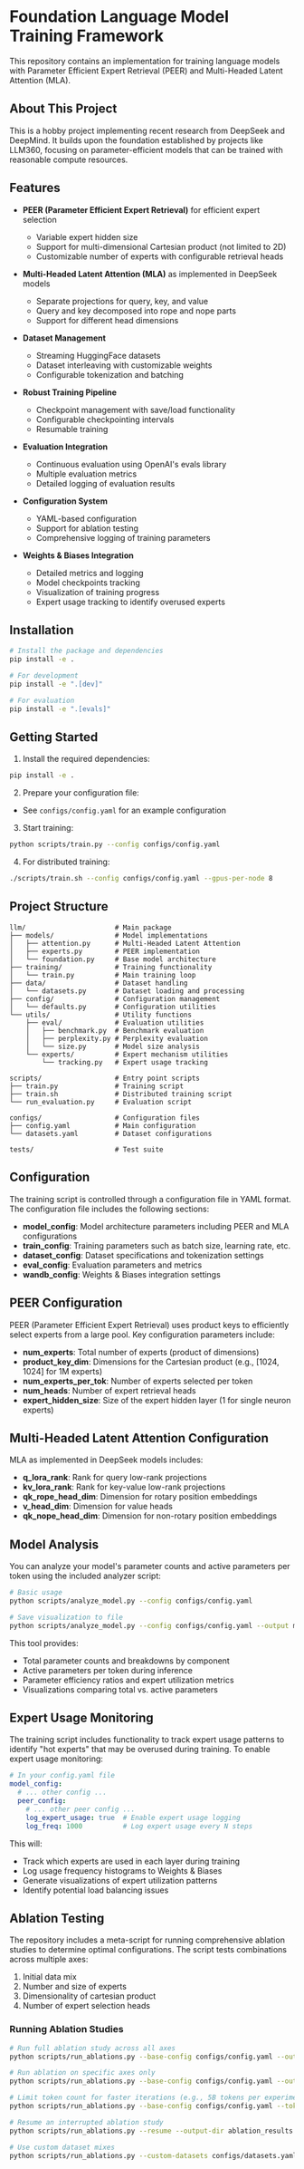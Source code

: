 # Foundation Language Model Training Framework

This repository contains an implementation for training language models with Parameter Efficient Expert Retrieval (PEER) and Multi-Headed Latent Attention (MLA).

## About This Project

This is a hobby project implementing recent research from DeepSeek and DeepMind. It builds upon the foundation established by projects like LLM360, focusing on parameter-efficient models that can be trained with reasonable compute resources.

## Features

- **PEER (Parameter Efficient Expert Retrieval)** for efficient expert selection
  - Variable expert hidden size
  - Support for multi-dimensional Cartesian product (not limited to 2D)
  - Customizable number of experts with configurable retrieval heads

- **Multi-Headed Latent Attention (MLA)** as implemented in DeepSeek models
  - Separate projections for query, key, and value
  - Query and key decomposed into rope and nope parts
  - Support for different head dimensions

- **Dataset Management**
  - Streaming HuggingFace datasets
  - Dataset interleaving with customizable weights
  - Configurable tokenization and batching

- **Robust Training Pipeline**
  - Checkpoint management with save/load functionality
  - Configurable checkpointing intervals
  - Resumable training

- **Evaluation Integration**
  - Continuous evaluation using OpenAI's evals library
  - Multiple evaluation metrics
  - Detailed logging of evaluation results

- **Configuration System**
  - YAML-based configuration
  - Support for ablation testing
  - Comprehensive logging of training parameters

- **Weights & Biases Integration**
  - Detailed metrics and logging
  - Model checkpoints tracking
  - Visualization of training progress
  - Expert usage tracking to identify overused experts

## Installation

```bash
# Install the package and dependencies
pip install -e .

# For development
pip install -e ".[dev]"

# For evaluation
pip install -e ".[evals]"
```

## Getting Started

1. Install the required dependencies:
```bash
pip install -e .
```

2. Prepare your configuration file:
- See `configs/config.yaml` for an example configuration

3. Start training:
```bash
python scripts/train.py --config configs/config.yaml
```

4. For distributed training:
```bash
./scripts/train.sh --config configs/config.yaml --gpus-per-node 8
```

## Project Structure

```
llm/                      # Main package
├── models/               # Model implementations
│   ├── attention.py      # Multi-Headed Latent Attention
│   ├── experts.py        # PEER implementation
│   └── foundation.py     # Base model architecture
├── training/             # Training functionality
│   └── train.py          # Main training loop
├── data/                 # Dataset handling
│   └── datasets.py       # Dataset loading and processing
├── config/               # Configuration management
│   └── defaults.py       # Configuration utilities
└── utils/                # Utility functions
    ├── eval/             # Evaluation utilities
    │   ├── benchmark.py  # Benchmark evaluation
    │   ├── perplexity.py # Perplexity evaluation
    │   └── size.py       # Model size analysis
    └── experts/          # Expert mechanism utilities
        └── tracking.py   # Expert usage tracking

scripts/                  # Entry point scripts
├── train.py              # Training script
├── train.sh              # Distributed training script
└── run_evaluation.py     # Evaluation script

configs/                  # Configuration files
├── config.yaml           # Main configuration
└── datasets.yaml         # Dataset configurations

tests/                    # Test suite
```

## Configuration

The training script is controlled through a configuration file in YAML format. The configuration file includes the following sections:

- **model_config**: Model architecture parameters including PEER and MLA configurations
- **train_config**: Training parameters such as batch size, learning rate, etc.
- **dataset_config**: Dataset specifications and tokenization settings
- **eval_config**: Evaluation parameters and metrics
- **wandb_config**: Weights & Biases integration settings

## PEER Configuration

PEER (Parameter Efficient Expert Retrieval) uses product keys to efficiently select experts from a large pool. Key configuration parameters include:

- **num_experts**: Total number of experts (product of dimensions)
- **product_key_dim**: Dimensions for the Cartesian product (e.g., [1024, 1024] for 1M experts)
- **num_experts_per_tok**: Number of experts selected per token
- **num_heads**: Number of expert retrieval heads
- **expert_hidden_size**: Size of the expert hidden layer (1 for single neuron experts)

## Multi-Headed Latent Attention Configuration

MLA as implemented in DeepSeek models includes:

- **q_lora_rank**: Rank for query low-rank projections
- **kv_lora_rank**: Rank for key-value low-rank projections
- **qk_rope_head_dim**: Dimension for rotary position embeddings
- **v_head_dim**: Dimension for value heads
- **qk_nope_head_dim**: Dimension for non-rotary position embeddings

## Model Analysis

You can analyze your model's parameter counts and active parameters per token using the included analyzer script:

```bash
# Basic usage
python scripts/analyze_model.py --config configs/config.yaml

# Save visualization to file
python scripts/analyze_model.py --config configs/config.yaml --output model_analysis.png
```

This tool provides:
- Total parameter counts and breakdowns by component
- Active parameters per token during inference
- Parameter efficiency ratios and expert utilization metrics
- Visualizations comparing total vs. active parameters

## Expert Usage Monitoring

The training script includes functionality to track expert usage patterns to identify "hot experts" that may be overused during training. To enable expert usage monitoring:

```yaml
# In your config.yaml file
model_config:
  # ... other config ...
  peer_config:
    # ... other peer config ...
    log_expert_usage: true  # Enable expert usage logging
    log_freq: 1000          # Log expert usage every N steps
```

This will:
- Track which experts are used in each layer during training
- Log usage frequency histograms to Weights & Biases
- Generate visualizations of expert utilization patterns
- Identify potential load balancing issues

## Ablation Testing

The repository includes a meta-script for running comprehensive ablation studies to determine optimal configurations. The script tests combinations across multiple axes:

1. Initial data mix
2. Number and size of experts
3. Dimensionality of cartesian product
4. Number of expert selection heads

### Running Ablation Studies

```bash
# Run full ablation study across all axes
python scripts/run_ablations.py --base-config configs/config.yaml --output-dir ablation_results --gpus 4

# Run ablation on specific axes only
python scripts/run_ablations.py --base-config configs/config.yaml --output-dir ablation_results --axes data_mix expert_count

# Limit token count for faster iterations (e.g., 5B tokens per experiment)
python scripts/run_ablations.py --base-config configs/config.yaml --tokens 5000000000

# Resume an interrupted ablation study
python scripts/run_ablations.py --resume --output-dir ablation_results

# Use custom dataset mixes
python scripts/run_ablations.py --custom-datasets configs/datasets.yaml --output-dir ablation_results
```

